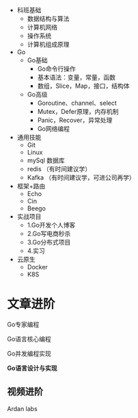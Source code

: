 - 科班基础
  - 数据结构与算法
  - 计算机网络
  - 操作系统
  - 计算机组成原理
- Go
  - Go基础
    - Go命令行操作
    - 基本语法：变量，常量，函数
    - 数组，Slice，Map，接口，结构体
  - Go高级
    - Goroutine、channel、select
    - Mutex，Defer原理，内存机制
    - Panic，Recover，异常处理
    - Go网络编程
- 通用技能
  - Git
  - Linux 
  - mySql 数据库
  - redis （有时间建议学）
  - Kafka （有时间建议学，可进公司再学）
- 框架+路由
  - Echo 
  - Cin
  - Beego
- 实战项目
  - 1.Go开发个人博客
  - 2.Go写电商秒杀
  - 3.Go分布式项目
  - 4.实习
- 云原生
  - Docker
  - K8S

# 文章进阶

Go专家编程

Go语言核心编程

Go并发编程实现



**Go语言设计与实现**

## 视频进阶

Ardan labs



